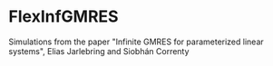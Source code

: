 # FlexInfGMRES

Simulations from the paper "Infinite GMRES for parameterized linear systems", Elias Jarlebring and Siobhán Correnty
